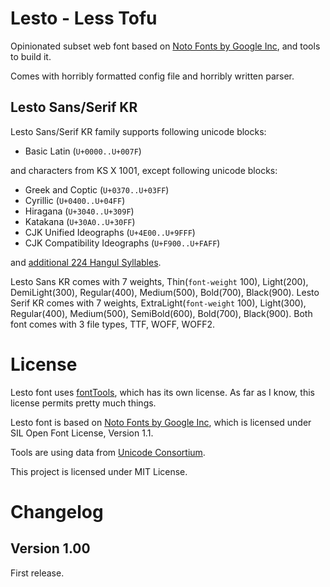 # Lesto - Less Tofu

Opinionated subset web font based on [Noto Fonts by Google Inc](https://www.google.com/get/noto/), and tools to build it.

Comes with horribly formatted config file and horribly written parser.

## Lesto Sans/Serif KR

Lesto Sans/Serif KR family supports following unicode blocks:
* Basic Latin (`U+0000..U+007F`)

and characters from KS X 1001, except following unicode blocks:
* Greek and Coptic (`U+0370..U+03FF`)
* Cyrillic (`U+0400..U+04FF`)
* Hiragana (`U+3040..U+309F`)
* Katakana (`U+30A0..U+30FF`)
* CJK Unified Ideographs (`U+4E00..U+9FFF`)
* CJK Compatibility Ideographs (`U+F900..U+FAFF`)

and [additional 224 Hangul Syllables](http://koreantypography.org/blog/archives/4615).

Lesto Sans KR comes with 7 weights, Thin(`font-weight` 100), Light(200), DemiLight(300), Regular(400), Medium(500), Bold(700), Black(900).
Lesto Serif KR comes with 7 weights, ExtraLight(`font-weight` 100), Light(300), Regular(400), Medium(500), SemiBold(600), Bold(700), Black(900).
Both font comes with 3 file types, TTF, WOFF, WOFF2.

# License

Lesto font uses [fontTools](https://github.com/fonttools/fonttools), which has its own license. As far as I know, this license permits pretty much things.

Lesto font is based on [Noto Fonts by Google Inc](https://www.google.com/get/noto/), which is licensed under SIL Open Font License, Version 1.1.

Tools are using data from [Unicode Consortium](http://www.unicode.org/).

This project is licensed under MIT License.

# Changelog

## Version 1.00

First release.

